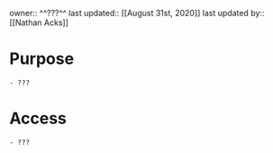 owner:: ^^???^^
last updated:: [[August 31st, 2020]]
last updated by:: [[Nathan Acks]]
# Purpose
    - ???
# Access
    - ???
